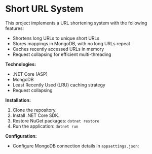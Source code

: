 # Short URL System

This project implements a URL shortening system with the following features:

- Shortens long URLs to unique short URLs
- Stores mappings in MongoDB, with no long URLs repeat
- Caches recently accessed URLs in memory
- Request collapsing for efficient multi-threading

**Technologies:**

- .NET Core (ASP)
- MongoDB
- Least Recently Used (LRU) caching strategy
- Request collapsing

**Installation:**

1. Clone the repository.
2. Install .NET Core SDK.
3. Restore NuGet packages: `dotnet restore`
4. Run the application: `dotnet run`

**Configuration:**

- Configure MongoDB connection details in `appsettings.json`:
